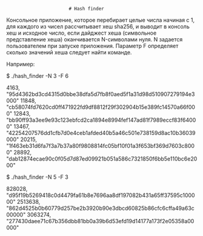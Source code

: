                            # Hash finder

Консольное приложение, которое перебирает целые числа начиная с 1,
для каждого из чисел рассчитывает хеш sha256, и выводит в консоль хеш и исходное число,
если дайджест хеша (символьное представление хеша) оканчивается N-символами нуля.
N задается пользователем при запуске приложения. Параметр F определяет сколько значений 
хеша следует найти команде.

Например:

$ ./hash_finder -N 3 -F 6

4163, "95d4362bd3cd4315d0bbe38dfa5d7fb8f0aed5f1a31d98d510907279194e3000"
11848, "cb58074fd7620cd0ff471922fd9df8812f29f302904b15e389fc14570a66f000"
12843, "bb90ff93a3ee9e93c123ebfcd2ca1894e8994fef147ad81f7989eccf83f64000"
13467, "42254207576dd1cfb7d0e4ceb1afded40b5a46c501e738159d8ac10b36039000"
20215, "1f463eb31d6fa7f3a7b37a80f9808814fc05bf10f01a3f653bf369d7603c8000"
28892, "dab12874ecae90c0f05d7d87ed09921b051a586c7321850f6bb5e110bc6e2000"

$ ./hash_finder -N 5 -F 3

828028, "d95f19b5269418c0d4479fa61b8e7696aa8df197082b431a65ff37595c100000"
2513638, "862d4525b0b60779d257be2b3920b90e3dbcd60825b86cfc6cffa49a63c00000"
3063274, "277430daee71c67b356dbb81bb0a39b6d53efd19d14177a173f2e05358a00000"
